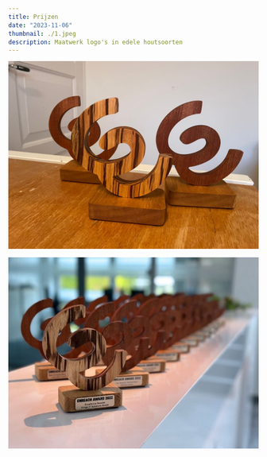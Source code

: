 ```yaml
---
title: Prijzen
date: "2023-11-06"
thumbnail: ./1.jpeg
description: Maatwerk logo's in edele houtsoorten
---
```


![](2.jpeg)

![](3.jpeg)
